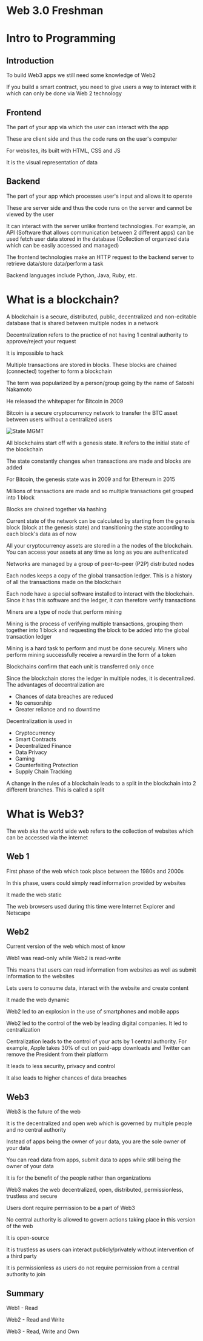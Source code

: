 # Web 3.0 Freshman

# Intro to Programming

## Introduction

To build Web3 apps we still need some knowledge of Web2

If you build a smart contract, you need to give users a way to interact with it which can only be done via Web 2 technology

## Frontend

The part of your app via which the user can interact with the app

These are client side and thus the code runs on the user's computer

For websites, its built with HTML, CSS and JS

It is the visual representation of data

## Backend

The part of your app which processes user's input and allows it to operate

These are server side and thus the code runs on the server and cannot be viewed by the user

It can interact with the server unlike frontend technologies. For example, an API (Software that allows communication between 2 different apps) can be used fetch user data stored in the database (Collection of organized data which can be easily accessed and managed)

The frontend technologies make an HTTP request to the backend server to retrieve data/store data/perform a task

Backend languages include Python, Java, Ruby, etc.

# What is a blockchain?

A blockchain is a secure, distributed, public, decentralized and non-editable database that is shared between multiple nodes in a network

Decentralization refers to the practice of not having 1 central authority to approve/reject your request

It is impossible to hack

Multiple transactions are stored in blocks. These blocks are chained (connected) together to form a blockchain

The term was popularized by a person/group going by the name of Satoshi Nakamoto

He released the whitepaper for Bitcoin in 2009

Bitcoin is a secure cryptocurrency network to transfer the BTC asset between users without a centralized users

![State MGMT](https://i.imgur.com/VQySjQu.png)

All blockchains start off with a genesis state. It refers to the initial state of the blockchain

The state constantly changes when transactions are made and blocks are added

For Bitcoin, the genesis state was in 2009 and for Ethereum in 2015

Millions of transactions are made and so multiple transactions get grouped into 1 block

Blocks are chained together via hashing

Current state of the network can be calculated by starting from the genesis block (block at the genesis state) and transitioning the state according to each block's data as of now

All your cryptocurrency assets are stored in a the nodes of the blockchain. You can access your assets at any time as long as you are authenticated

Networks are managed by a group of peer-to-peer (P2P) distributed nodes

Each nodes keeps a copy of the global transaction ledger. This is a history of all the transactions made on the blockchain

Each node have a special software installed to interact with the blockchain. Since it has this software and the ledger, it can therefore verify transactions 

Miners are a type of node that perform mining

Mining is the process of verifying multiple transactions,  grouping them together into 1 block and requesting the block to be added into the global transaction ledger

Mining is a hard task to perform and must be done securely. Miners who perform mining successfully receive a reward in the form of a token

Blockchains confirm that each unit is transferred only once

Since the blockchain stores the ledger in multiple nodes, it is decentralized. The advantages of decentralization are

- Chances of data breaches are reduced
- No censorship
- Greater reliance and no downtime

Decentralization is used in

- Cryptocurrency
- Smart Contracts
- Decentralized Finance
- Data Privacy
- Gaming
- Counterfeiting Protection
- Supply Chain Tracking

A change in the rules of a blockchain leads to a split in the blockchain into 2 different branches. This is called a split

# What is Web3?

The web aka the world wide web refers to the collection of websites which can be accessed via the internet

## Web 1

First phase of the web which took place between the 1980s and 2000s

In this phase, users could simply read information provided by websites

It made the web static

The web browsers used during this time were Internet Explorer and Netscape

## Web2

Current version of the web which most of know

Web1 was read-only while Web2 is read-write

This means that users can read information from websites as well as submit information to the websites

Lets users to consume data, interact with the website and create content 

It made the web dynamic

Web2 led to an explosion in the use of smartphones and mobile apps

Web2 led to the control of the web by leading digital companies. It led to centralization

Centralization leads to the control of your acts by 1 central authority. For example, Apple takes 30% of cut on paid-app downloads and Twitter can remove the President from their platform

It leads to less security, privacy and control

It also leads to higher chances of data breaches

## Web3

Web3 is the future of the web

It is the decentralized and open web which is governed by multiple people and no central authority

Instead of apps being the owner of your data, you are the sole owner of your data

You can read data from apps, submit data to apps while still being the owner of your data

It is for the benefit of the people rather than organizations

Web3 makes the web decentralized, open, distributed, permissionless, trustless and secure

Users dont require permission to be a part of Web3

No central authority is allowed to govern actions taking place in this version of the web

It is open-source

It is trustless as users can interact publicly/privately without intervention of a third party

It is permissionless as users do not require permission from a central authority to join

## Summary

Web1 - Read

Web2 - Read and Write

Web3  - Read, Write and Own


